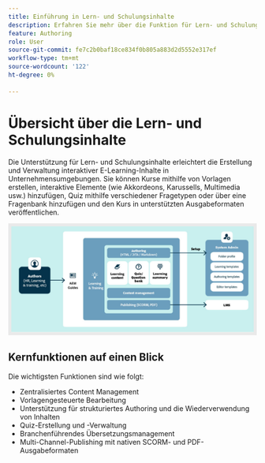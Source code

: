 ```yaml
---
title: Einführung in Lern- und Schulungsinhalte
description: Erfahren Sie mehr über die Funktion für Lern- und Schulungsinhalte in Adobe Experience Manager Guides.
feature: Authoring
role: User
source-git-commit: fe7c2b0baf18ce834f0b805a883d2d5552e317ef
workflow-type: tm+mt
source-wordcount: '122'
ht-degree: 0%

---
```


# Übersicht über die Lern- und Schulungsinhalte

Die Unterstützung für Lern- und Schulungsinhalte erleichtert die Erstellung und Verwaltung interaktiver E-Learning-Inhalte in Unternehmensumgebungen. Sie können Kurse mithilfe von Vorlagen erstellen, interaktive Elemente (wie Akkordeons, Karussells, Multimedia usw.) hinzufügen, Quiz mithilfe verschiedener Fragetypen oder über eine Fragenbank hinzufügen und den Kurs in unterstützten Ausgabeformaten veröffentlichen.

![](assets/learning-and-training-content-components.jpg)

## Kernfunktionen auf einen Blick

Die wichtigsten Funktionen sind wie folgt:

- Zentralisiertes Content Management
- Vorlagengesteuerte Bearbeitung
- Unterstützung für strukturiertes Authoring und die Wiederverwendung von Inhalten
- Quiz-Erstellung und -Verwaltung
- Branchenführendes Übersetzungsmanagement
- Multi-Channel-Publishing mit nativen SCORM- und PDF-Ausgabeformaten




